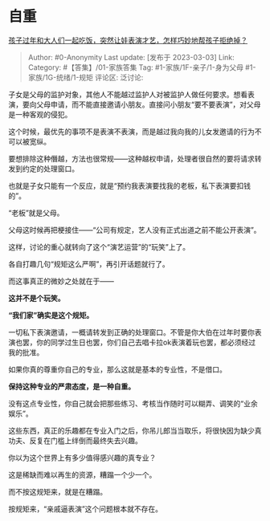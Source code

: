 # 自重
[孩子过年和大人们一起吃饭，突然让娃表演才艺，怎样巧妙地帮孩子拒绝掉？](https://www.zhihu.com/question/513840870/answer/2918887580)

> Author: #0-Anonymity
> Last update: [发布于 2023-03-03]
> Link:
> Category: #【答集】/01-家族答集
> Tag: #1-家族/1F-亲子/1-身为父母 #1-家族/1G-统绪/1-规矩
> 评论区:
> 泛讨论:

子女是父母的监护对象，其他人不能越过监护人对被监护人做任何要求。想看表演，要向父母申请，而不能直接邀请小朋友。直接问小朋友“要不要表演”，对父母是一种客观的侵犯。

这个时候，最优先的事项不是表演不表演，而是越过我向我的儿女发邀请的行为不可以被宽纵。

要想排除这种僭越，方法也很常规——这种越权申请，处理者很自然的要将请求转发到约定的处理窗口。

也就是子女只能有一个反应，就是“预约我表演要找我的老板，私下表演要扣钱的”。

“老板”就是父母。

父母这时候再把梗接住——“公司有规定，艺人没有正式出道之前不能公开表演”。

这样，讨论的重心就转向了这个“演艺运营”的“玩笑”上了。

各自打趣几句“规矩这么严啊”，再引开话题就行了。

而这事真正的微妙之处就在于——

**这并不是个玩笑。**

**“我们家”确实是这个规矩。**

一切私下表演邀请，一概请转发到正确的处理窗口。不管是你大伯在过年时要你表演也罢，你的同学过生日也罢，你们自己去唱卡拉ok表演着玩也罢，都必须经过我的批准。

如果你真的尊重你自己的专业，那么这就是基本的专业性，不是借口。

**保持这种专业的严肃态度，是一种自重。**

没有这点专业性，你自己就会把那些练习、考核当作随时可以糊弄、调笑的“业余娱乐”。

这些东西，真正的乐趣都在专业入门之后，你吊儿郎当当取乐，将很快因为缺少真功夫、反复在门槛上绊倒而最终失去兴趣。

你以为这个世界上有多少值得感兴趣的真专业？

这是稀缺而难以再生的资源，糟蹋一个少一个。

而不按这规矩来，就是在糟蹋。

按规矩来，“亲戚逼表演”这个问题根本就不存在。
